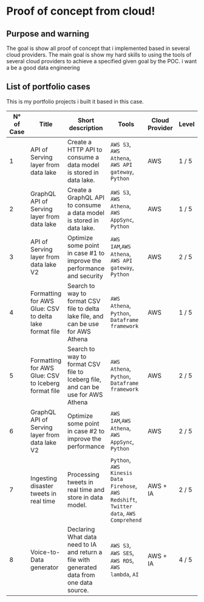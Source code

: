 # Proof of concept from cloud! 

## Purpose and warning

The goal is show all proof of concept that i implemented based in several cloud providers. The main goal is show my hard skills to using the tools of several cloud providers to achieve a specified given goal by the POC. i want a be a good data engineering


## List of portfolio cases

This is my portfolio projects i built it based in this case.

| N° of Case | Title | Short description | Tools | Cloud Provider | Level | Concepts | Status | Name of project |
|------------|-------|-------------------|-------|-------|---------------|----------|--------|------------------|
| 1 | API of Serving layer from data lake | Create a HTTP API to consume a data model is stored in data lake. | `AWS S3`, `AWS Athena`, `AWS API gateway`, `Python` | AWS | 1 / 5 | `Data lake`, `Data modeling`, `AWS tools`  | `Finished` :rocket: | AWS_API_of_serving_layer_from_data_lake |
| 2 | GraphQL API of Serving layer from data lake | Create a GraphQL API to consume a data model is stored in data lake. | `AWS S3`, `AWS Athena`, `AWS AppSync`, `Python` | AWS |  1 / 5 |  `Data lake`, `Data modeling`, `AWS tools` | `Finished` 🤩 | AWS_GRAPHQL_of_serving_layer_from_data_lake |
| 3 | API of Serving layer from data lake V2 | Optimize some point in case #1 to improve the performance and security |  `AWS IAM`,`AWS Athena`, `AWS API gateway`, `Python` | AWS | 2 / 5 | `Data lake`, `Data modeling`, `AWS tools`  | `Get ready to start` | `Soon` |
| 4 | Formatting for AWS Glue: CSV to delta lake format file | Search to way to format CSV file to delta lake file, and can be use for AWS Athena | `AWS Athena`, `Python`, `Dataframe framework`| AWS | 1 / 5  | `File formatting`, `AWS tools`, `Data conversion` | `Get ready to start` |  `Soon` |
| 5 | Formatting for AWS Glue: CSV to Iceberg format file | Search to way to format CSV file to Iceberg file, and can be use for AWS Athena | `AWS Athena`, `Python`, `Dataframe framework`| AWS | 2 / 5  | `File formatting`, `AWS tools`, `Data conversion` | `Progress now...` | `Soon` |
| 6 | GraphQL API of Serving layer from data lake V2 | Optimize some point in case #2 to improve the performance |  `AWS IAM`,`AWS Athena`, `AWS AppSync`, `Python` | AWS | 2 / 5 | `Data lake`, `Data modeling`, `AWS tools`  | `Get ready to start` | `Soon` |
| 7 | Ingesting disaster tweets in real time | Processing tweets in real time and store in data model. | `Python`, `AWS Kinesis Data Firehose`, `AWS Redshift`, `Twitter data`, `AWS Comprehend` | AWS + IA | 2 / 5 | `Real time processing`, ` Data ingestion`, `Analisis of Text`, `Classification AI` | `Finished` 😍 | `Soon` |
| 8 | Voice-to-Data generator | Declaring What data need to IA and return a file with generated data from one data source. | `AWS S3`, `AWS SES`, `AWS RDS`, `AWS lambda`, `AI` | AWS + IA | 4 / 5 | `Data modeling`, `Integration system`, `Semantic layers`, `SQL IA generator` |  `Get ready to start` |  `Soon` |

